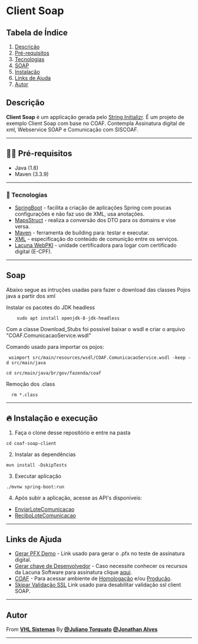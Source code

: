 # Client Soap

## Tabela de Índice

1.  [Descrição](#id-descricao)
2.  [Pré-requisitos](#id-requisitos)
4.  [Tecnologias](#id-tecnologias)
5.  [SOAP](#id-soap)
6.  [Instalação](#id-instalacao)
6.  [Links de Ajuda](#id-links)
9.  [Autor](#id-autor)

<div id='id-descricao'/>

## Descrição

**Client Soap** é um applicação gerada pelo [String Initializr](https://start.spring.io/). É um projeto de exemplo Client Soap com base no COAF. 
Contempla Assinatura digital de xml, Webservice SOAP e Comunicação com SISCOAF. 

---

<div id='id-requisitos'/>

## ✋🏻 Pré-requisitos

- Java (1.8)
- Maven (3.3.9)

---

<div id='id-tecnologias'/>

### 🚀 Tecnologias

- [SpringBoot](https://spring.io/) - facilita a criação de aplicações Spring com poucas configurações e não faz uso de XML, usa anotações.
- [MapsStruct](https://mapstruct.org/) - realiza a conversão dos DTO para os domains e vise versa.
- [Maven](https://maven.apache.org/) - ferramenta de building para: testar e executar.
- [XML](https://www.w3.org/TR/2001/REC-xml-c14n-20010315) - especificação do conteúdo de comunição entre os serviços.
- [Lacuna WebPKI](https://webpki.lacunasoftware.com/#/) - unidade certificadora para logar com certificado digital (E-CPF).

---

<div id='id-soap'/>

## Soap

Abaixo segue as intruções usadas para fazer o download das classes Pojos java a partir dos xml


Instalar os pacotes do JDK  headless
```
    sudo apt install openjdk-8-jdk-headless
```   
   
Com a classe Download_Stubs foi possível baixar o wsdl e criar o arquivo "COAF.ComunicacaoService.wsdl"
  

Comando usado para importar os pojos: 
```
 wsimport src/main/resources/wsdl/COAF.ComunicacaoService.wsdl -keep -d src/main/java
```
    cd src/main/java/br/gov/fazenda/coaf
    
Remoção dos .class
```
  rm *.class
```

---

<div id='id-instalacao'/>

## 🔥 Instalação e execução

1. Faça o clone desse repositório e entre na pasta

```
cd coaf-soap-client
```

2. Instalar as dependências

```
mvn install -DskipTests
```

3. Executar aplicação

```
./mvnw spring-boot:run
```

4. Após subir a aplicação, acesse as API's disponiveis:

* [EnviarLoteComunicacao](http://localhost:7029/api/coaf/send-communication)
* [ReciboLoteComunicacao](http://localhost:7029/api/coaf/receipt)


---

<div id='id-links'/>

## Links de Ajuda

- [Gerar PFX Demo](https://demos.lacunasoftware.com/en/demos/generate-certificate) - Link usado para gerar o .pfx no teste de assinatura digital.
- [Gerar chave de Desenvolvedor](https://pki.rest/app/#/getting-started) - Caso necessite conhecer os recursos da Lacuna Software para assinatura clique [aqui](https://github.com/LacunaSoftware/SignerSamples).
- [COAF](http://fazenda.gov.br/orgaos/coaf) - Para acessar ambiente de [Homologação](https://treina.siscoaf2.fazenda.gov.br/) e/ou [Produção](https://siscoaf.fazenda.gov.br).
- [Skipar Validação SSL](https://stackoverflow.com/questions/12473576/how-to-disable-certificate-validation-in-jax-ws-client/24586928) Link usado para desabilitar validação ssl client SOAP. 

---

<div id='id-autor'/>

## Autor

From **[VHL Sistemas](https://vhlsistemas.com.br/)** By **[@Juliano Torquato](https://github.com/julianotorquato)** **[@Jonathan Alves](https://github.com/jonathanalves)**

---



